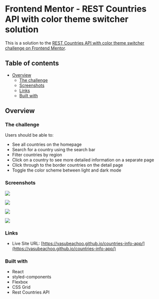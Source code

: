 # Frontend Mentor - REST Countries API with color theme switcher solution

This is a solution to the [REST Countries API with color theme switcher challenge on Frontend Mentor](https://www.frontendmentor.io/challenges/rest-countries-api-with-color-theme-switcher-5cacc469fec04111f7b848ca).

## Table of contents

- [Overview](#overview)
  - [The challenge](#the-challenge)
  - [Screenshots](#screenshots)
  - [Links](#links)
  - [Built with](#built-with)

## Overview

### The challenge

Users should be able to:

- See all countries on the homepage
- Search for a country using the search bar
- Filter countries by region
- Click on a country to see more detailed information on a separate page
- Click through to the border countries on the detail page
- Toggle the color scheme between light and dark mode

### Screenshots

![](./screenshot-explore-dark.png)

![](./screenshot-explore-light.png)

![](./screenshot-country-dark.png)

![](./screenshot-country-dark.png)

### Links

- Live Site URL: [https://vasubeachoo.github.io/countries-info-app/](https://vasubeachoo.github.io/countries-info-app/)

### Built with

- React
- styled-components
- Flexbox
- CSS Grid
- Rest Countries API
